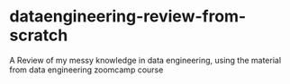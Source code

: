 # dataengineering-review-from-scratch
A Review of my messy knowledge in data engineering, using the material from data engineering zoomcamp course
